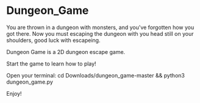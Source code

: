 # Dungeon_Game
You are thrown in a dungeon with monsters, and you've forgotten how you got there. Now you must escaping the dungeon with you head still on your shoulders, good luck with escapeing.

Dungeon Game is a 2D dungeon escape game.


Start the game to learn how to play!

Open your terminal:
  cd Downloads/dungeon_game-master && python3 dungeon_game.py

Enjoy!
